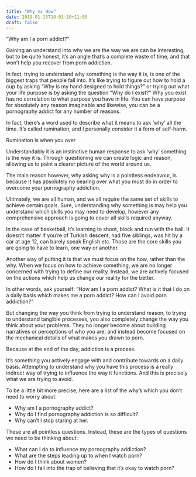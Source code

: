 ```yaml
---
title: "Why vs How"
date: 2019-01-15T18:01:10+11:00
draft: false
---
```


“Why am I a porn addict?”

Gaining an understand into why we are the way we are can be interesting, but to be quite honest, it’s an angle that’s a complete waste of time, and that won’t help you recover from porn addiction.

In fact, trying to understand why something is the way it is, is one of the biggest traps that people fall into. It’s like trying to figure out how to hold a cup by asking “Why is my hand designed to hold things?” or trying out what your life purpose is by asking the question “Why do I exist?” Why you exist has no correlation to what purpose you have in life. You can have purpose for absolutely any reason imaginable and likewise, you can be a pornography addict for any number of reasons. 

In fact, there’s a word used to describe what it means to ask ‘why’ all the time. It’s called rumination, and I personally consider it a form of self-harm. 

Rumination is when you over

Understandably it is an instinctive human response to ask ‘why’ something is the way it is. Through questioning we can create logic and reason, allowing us to paint a clearer picture of the world around us. 

The main reason however, why asking why is a pointless endeavour, is because it has absolutely no bearing over what you must do in order to overcome your pornography addiction. 

Ultimately, we are all human, and we all require the same set of skills to achieve certain goals. Sure, understanding why something is may help you understand which skills you may need to develop, however any comprehensive approach is going to cover all skills required anyway. 

In the case of basketball, it’s learning to shoot, block and run with the ball. It doesn’t matter if you’re of Turkish descent, had five siblings, was hit by a car at age 12, can barely speak English etc. Those are the core skills you are going to have to learn, one way or another.  

Another way of putting it is that we must focus on the how, rather than the why. When we focus on how to achieve something, we are no longer concerned with trying to define our reality. Instead, we are actively focused on the actions which help us change our reality for the better. 

In other words, ask yourself: “How am I a porn addict? What is it that I do on a daily basis which makes me a porn addict? How can I avoid porn addiction?”

But changing the way you think from trying to understand reason, to trying to understand tangible processes, you also completely change the way you think about your problems. They no longer become about building narratives or perceptions of who you are, and instead become focused on the mechanical details of what makes you drawn to porn.

Because at the end of the day, addiction is a process. 

It’s something you actively engage with and contribute towards on a daily basis. Attempting to understand why you have this process is a really indirect way of trying to influence the way it functions. And this is precisely what we are trying to avoid. 

To be a little bit more precise, here are a list of the why’s which you don’t need to worry about: 
- Why am I a pornography addict?
- Why do I find pornography addiction is so difficult?
- Why can’t I stop staring at her. 

These are all pointless questions. Instead, these are the types of questions we need to be thinking about:

- What can I do to influence my pornography addiction?
- What are the steps leading up to when I watch porn?
- How do I think about women?
- How do I fall into the trap of believing that it’s okay to watch porn?






